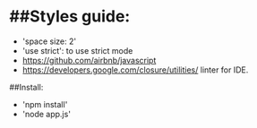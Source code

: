 ##Styles guide:
=============
  * 'space size: 2'
  * 'use strict': to use strict mode
  * https://github.com/airbnb/javascript
  * https://developers.google.com/closure/utilities/ linter for IDE.

##Install:
  * 'npm install'
  * 'node app.js'
  

